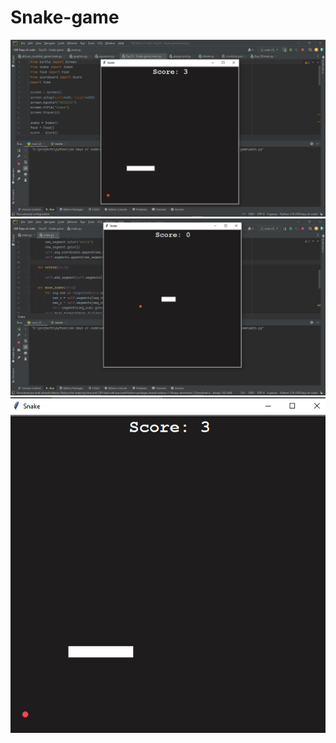 # Snake-game

![Snake game 1](https://github.com/DagmawiSolomon/Snake-game/blob/master/Screenshot%20(640).png?raw=true)
![Snake game 2](https://github.com/DagmawiSolomon/Snake-game/blob/master/Screenshot%20(641).png?raw=true)
![Snake game 1](https://github.com/DagmawiSolomon/Snake-game/blob/master/Screenshot%20(656).png?raw=true)
